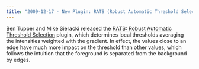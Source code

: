 ```yaml
---
title: "2009-12-17 - New Plugin: RATS (Robust Automatic Threshold Selection)"
---
```


Ben Tupper and Mike Sieracki released the [RATS: Robust Automatic Threshold Selection](/plugins/rats) plugin, which determines local thresholds averaging the intensities weighted with the gradient. In effect, the values close to an edge have much more impact on the threshold than other values, which follows the intuition that the foreground is separated from the background by edges.


